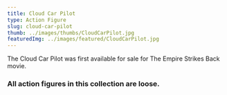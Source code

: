 ```yaml
---
title: Cloud Car Pilot
type: Action Figure
slug: cloud-car-pilot
thumb: ../images/thumbs/CloudCarPilot.jpg
featuredImg: ../images/featured/CloudCarPilot.jpg
---
```


The Cloud Car Pilot was first available for sale for The Empire Strikes Back movie.

### All action figures in this collection are loose.